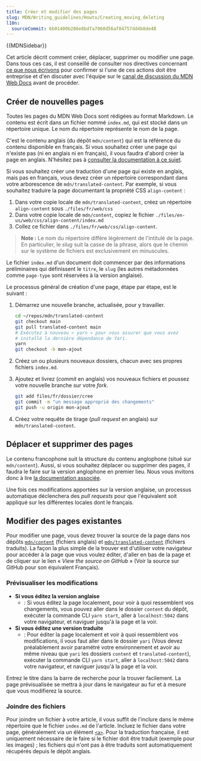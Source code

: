 ```yaml
---
title: Créer et modifier des pages
slug: MDN/Writing_guidelines/Howto/Creating_moving_deleting
l10n:
  sourceCommit: 6b01400b286e8bdfa7060d56af84757dd4b8de48
---
```


{{MDNSidebar}}

Cet article décrit comment créer, déplacer, supprimer ou modifier une page. Dans tous ces cas, il est conseillé de consulter nos directives concernant [ce que nous écrivons](/fr/docs/MDN/Writing_guidelines/What_we_write) pour confirmer si l'une de ces actions doit être entreprise et d'en discuter avec l'équipe sur le [canal de discussion du MDN Web Docs](/fr/docs/MDN/Community/Communication_channels#salons_de_discussions) avant de procéder.

## Créer de nouvelles pages

Toutes les pages du MDN Web Docs sont rédigées au format Markdown. Le contenu est écrit dans un fichier nommé `index.md`, qui est stocké dans un répertoire unique. Le nom du répertoire représente le nom de la page.

C'est le contenu anglais (du dépôt `mdn/content`) qui est la référence du contenu disponible en français. Si vous souhaitez créer une page qui n'existe pas (ni en anglais ni en français), il vous faudra d'abord créer la page en anglais. N'hésitez pas à [consulter la documentation à ce sujet](/fr/docs/MDN/Writing_guidelines/Howto/Creating_moving_deleting#creating_pages).

Si vous souhaitez créer une traduction d'une page qui existe en anglais, mais pas en français, vous devez créer un répertoire correspondant dans votre arborescence de `mdn/translated-content`. Par exemple, si vous souhaitez traduire la page documentant la propriété CSS `align-content`&nbsp;:

1. Dans votre copie locale de `mdn/translated-content`, créez un répertoire `align-content` sous `./files/fr/web/css`
2. Dans votre copie locale de `mdn/content`, copiez le fichier `./files/en-us/web/css/align-content/index.md`
3. Collez ce fichier dans `./files/fr/web/css/align-content`.

> **Note :** Le nom du répertoire diffère légèrement de l'intitulé de la page. En particulier, le <i lang="en">slug</i> suit la casse de la phrase, alors que le chemin sur le système de fichiers est exclusivement en minuscules.

Le fichier `index.md` d'un document doit commencer par des informations préliminaires qui définissent le `titre`, le `slug` (les autres métadonnées comme `page-type` sont réservées à la version anglaise).

Le processus général de création d'une page, étape par étape, est le suivant&nbsp;:

1. Démarrez une nouvelle branche, actualisée, pour y travailler.

   ```bash
   cd ~/repos/mdn/translated-content
   git checkout main
   git pull translated-content main
   # Exécutez à nouveau « yarn » pour vous assurer que vous avez
   # installé la dernière dépendance de Yari.
   yarn
   git checkout -b mon-ajout
   ```

2. Créez un ou plusieurs nouveaux dossiers, chacun avec ses propres fichiers `index.md`.

3. Ajoutez et livrez (<i lang="en">commit</i> en anglais) vos nouveaux fichiers et poussez votre nouvelle branche sur votre <i lang="en">fork</i>.

   ```bash
   git add files/fr/dossier/cree
   git commit -m "un message approprié des changements"
   git push -u origin mon-ajout
   ```

4. Créez votre requête de tirage (<i lang="en">pull request</i> en anglais) sur `mdn/translated-content`.

## Déplacer et supprimer des pages

Le contenu francophone suit la structure du contenu anglophone (situé sur `mdn/content`). Aussi, si vous souhaitez déplacer ou supprimer des pages, il faudra le faire sur la version anglophone en premier lieu. Nous vous invitons donc à lire [la documentation associée](/fr/docs/MDN/Writing_guidelines/Howto/Creating_moving_deleting#moving_pages).

Une fois ces modifications apportées sur la version anglaise, un processus automatique déclenchera des <i lang="en">pull requests</i> pour que l'équivalent soit appliqué sur les différentes locales dont le français.

## Modifier des pages existantes

Pour modifier une page, vous devez trouver la source de la page dans nos dépôts [`mdn/content`](https://github.com/mdn/content) (fichiers anglais) et [`mdn/translated-content`](https://github.com/mdn/translated-content) (fichiers traduits). La façon la plus simple de la trouver est d'utiliser votre navigateur pour accéder à la page que vous voulez éditer, d'aller en bas de la page et de cliquer sur le lien «&nbsp;<i lang="en">View the source on GitHub</i>&nbsp;» (Voir la source sur GitHub pour son équivalent Français).

### Prévisualiser les modifications

- **Si vous éditez la version anglaise**
  - : Si vous éditez la page localement, pour voir à quoi ressemblent vos changements, vous pouvez aller dans le dossier `content` du dépôt, exécuter la commande CLI `yarn start`, aller à `localhost:5042` dans votre navigateur, et naviguer jusqu'à la page et la voir.
- **Si vous éditez une version traduite**
  - : Pour éditer la page localement et voir à quoi ressemblent vos modifications, il vous faut aller dans le dossier `yari` (Vous devez préalablement avoir paramétré votre environnement et avoir au même niveau que `yari` les dossiers `content` et `translated-content`), exécuter la commande CLI `yarn start`, aller à `localhost:5042` dans votre navigateur, et naviguer jusqu'à la page et la voir.

Entrez le titre dans la barre de recherche pour la trouver facilement. La page prévisualisée se mettra à jour dans le navigateur au fur et à mesure que vous modifierez la source.

### Joindre des fichiers

Pour joindre un fichier à votre article, il vous suffit de l'inclure dans le même répertoire que le fichier `index.md` de l'article. Incluez le fichier dans votre page, généralement via un élément [`<a>`](/fr/docs/Web/HTML/Element/a). Pour la traduction française, il est uniquement nécessaire de le faire si le fichier doit être traduit (exemple pour les images)&nbsp;; les fichiers qui n'ont pas à être traduits sont automatiquement récupérés depuis le dépôt anglais.
